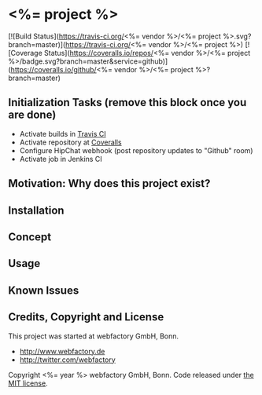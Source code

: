 # <%= project %> #

[![Build Status](https://travis-ci.org/<%= vendor %>/<%= project %>.svg?branch=master)](https://travis-ci.org/<%= vendor %>/<%= project %>)
[![Coverage Status](https://coveralls.io/repos/<%= vendor %>/<%= project %>/badge.svg?branch=master&service=github)](https://coveralls.io/github/<%= vendor %>/<%= project %>?branch=master)

## Initialization Tasks (remove this block once you are done) ##

- Activate builds in [Travis CI](https://travis-ci.org/)
- Activate repository at [Coveralls](https://coveralls.io)
- Configure HipChat webhook (post repository updates to "Github" room)
- Activate job in Jenkins CI

## Motivation: Why does this project exist? ##

## Installation ##

## Concept ##

## Usage ##

## Known Issues ##

## Credits, Copyright and License ##

This project was started at webfactory GmbH, Bonn.

- <http://www.webfactory.de>
- <http://twitter.com/webfactory>

Copyright <%= year %> webfactory GmbH, Bonn. Code released under [the MIT license](LICENSE).

